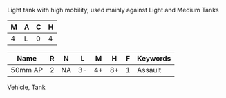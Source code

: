 Light tank with high mobility, used mainly against Light and Medium Tanks 

| M   | A   | C   | H   |
| --- | --- | --- | --- |
| 4   | L   | 0   | 4   |

| Name    | R   | N   | L   | M   | H   | F   | Keywords |
| ------- | --- | --- | --- | --- | --- | --- | -------- |
| 50mm AP | 2   | NA  | 3-  | 4+  | 8+  | 1   | Assault  |
Vehicle, Tank